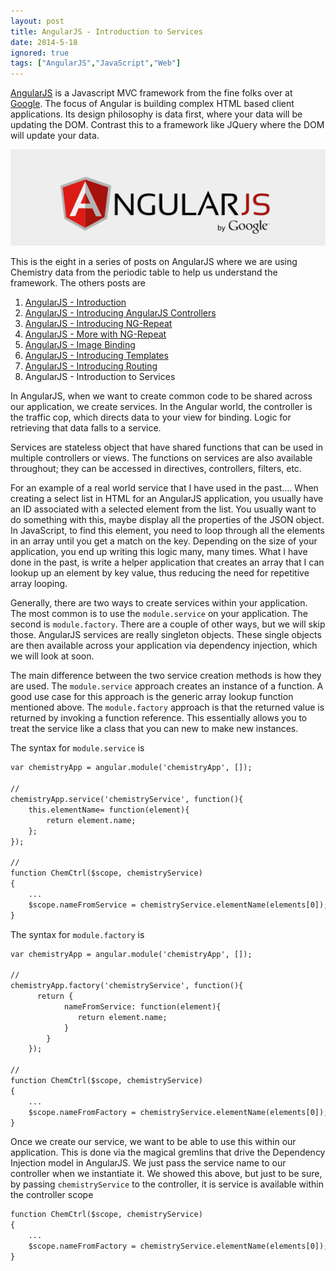 ```yaml
---
layout: post
title: AngularJS - Introduction to Services
date: 2014-5-18
ignored: true
tags: ["AngularJS","JavaScript","Web"]
---
```


[AngularJS](http://www.angularjs.org) is a Javascript MVC framework from the fine folks over at
[Google](http://www.google.com). The focus of Angular is building complex
 HTML based client applications. Its design philosophy is data first, where your data will be updating the DOM.
 Contrast this to a framework like JQuery where the DOM will update your data.

![AngularJS Logo](angularLogo.png)

This is the eight in a series of posts on AngularJS where we are using Chemistry data from the periodic table
to help us understand the framework. The others posts are

1. [AngularJS - Introduction](http://www.jptacek.com/2013/10/angularjs-introduction/)
2. [AngularJS - Introducing AngularJS Controllers](http://www.jptacek.com/2013/10/introducing-angularjs-controllers/)
3. [AngularJS - Introducing NG-Repeat](http://www.jptacek.com/2013/10/angularjs-introducing-ng-repeat/)
4. [AngularJS - More with NG-Repeat](http://www.jptacek.com/2014/01/angularjs-further-with-ng-repeat/)
5. [AngularJS - Image Binding](http://www.jptacek.com/2014/01/angularjs-lou-reed/)
6. [AngularJS - Introducing Templates](http://www.jptacek.com/2014/02/angularJS-templates/)
7. [AngularJS - Introducing Routing](http://www.jptacek.com/2014/02/angularJS-IntroToRouting/)
8. AngularJS - Introduction to Services

In AngularJS, when we want to create common code to be shared across our application, we create services. In the Angular world,
the controller is the traffic cop, which directs data to your view for binding. Logic for retrieving that data falls to a
service.

Services are stateless object that have shared functions that can be used in multiple controllers or views. The functions on
services are also available throughout; they can be accessed in directives, controllers, filters, etc.

For an example of a real world service that I have used in the past…. When creating a select list in HTML for an AngularJS
application, you usually have an ID associated with a selected element from the list. You usually want to do something with
this, maybe display all the properties of the JSON object. In JavaScript, to find this element, you need to loop through all
the elements in an array until you get a match on the key.  Depending on the size of your application, you end up writing this
logic many, many times. What I have done in the past, is write a helper application that creates an array that I can
lookup up an element by key value, thus reducing the need for repetitive array looping.

Generally, there are two ways to create services within your application. The most common is to use the ``module.service`` on
 your application. The second is ``module.factory``. There are a couple of other ways, but we will skip those. AngularJS
 services are really singleton objects. These single objects are then available across your application via dependency
 injection, which we will look at soon.

 The main difference between the two service creation methods is how they are used. The ``module.service`` approach creates an
 instance of a function. A good use case for this approach is the generic array lookup function mentioned above. The
 ``module.factory`` approach is that the returned value is returned by invoking a function reference. This essentially allows you
 to treat the service like a class that you can new to make new instances.


The syntax for ``module.service`` is

```xml
var chemistryApp = angular.module('chemistryApp', []);

//
chemistryApp.service('chemistryService', function(){
    this.elementName= function(element){
        return element.name;
    };
});

//
function ChemCtrl($scope, chemistryService)
{
    ...
    $scope.nameFromService = chemistryService.elementName(elements[0]);
}
```

The syntax for ``module.factory`` is

```xml
var chemistryApp = angular.module('chemistryApp', []);

//
chemistryApp.factory('chemistryService', function(){
      return {
            nameFromService: function(element){
               return element.name;
            }
        }
    });

//
function ChemCtrl($scope, chemistryService)
{
    ...
    $scope.nameFromFactory = chemistryService.elementName(elements[0]);
}
```

Once we create our service, we want to be able to use this within our application. This is done via the magical gremlins
that drive the Dependency Injection model in AngularJS. We just pass the service name to our controller when we instantiate
it. We showed this above, but just to be sure, by passing ``chemistryService`` to the controller, it is service is
available within the
controller scope

```xml
function ChemCtrl($scope, chemistryService)
{
    ...
    $scope.nameFromFactory = chemistryService.elementName(elements[0]);
}
```



